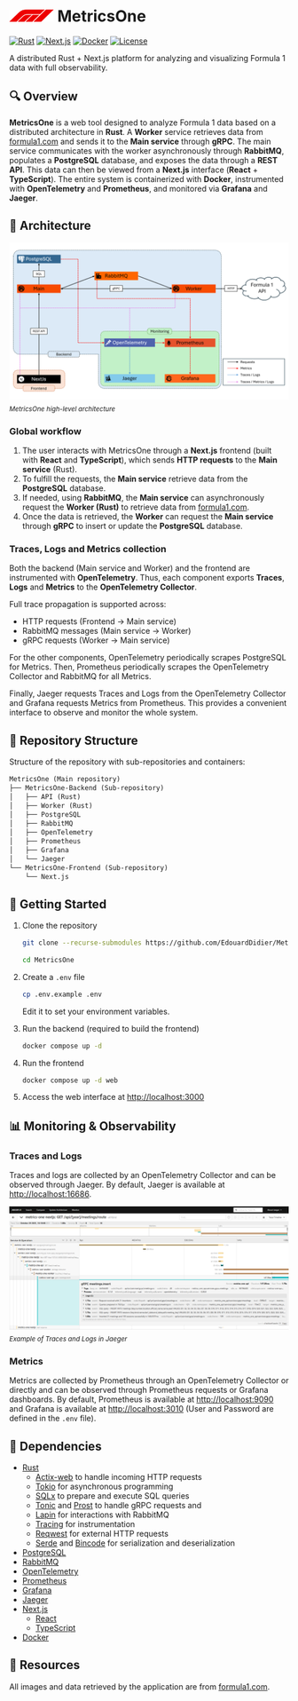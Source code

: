 # <picture><img src="docs/logo.png" width="80em"></picture> MetricsOne

[![Rust](https://img.shields.io/badge/Rust-1.80+-orange.svg)](https://rust-lang.org/)
[![Next.js](https://img.shields.io/badge/Frontend-Next.js-lightgrey.svg)](https://nextjs.org/)
[![Docker](https://img.shields.io/badge/Docker-ready-blue.svg)](https://www.docker.com/)
[![License](https://img.shields.io/badge/license-MIT-green.svg)](LICENSE)

A distributed Rust + Next.js platform for analyzing and visualizing Formula 1 data with full observability.

## 🔍 Overview

**MetricsOne** is a web tool designed to analyze Formula 1 data based on a distributed architecture in **Rust**. 
A **Worker** service retrieves data from [formula1.com](https://formula1.com/) and sends it to the **Main service** through **gRPC**. 
The main service communicates with the worker asynchronously through **RabbitMQ**, populates a **PostgreSQL** database, and exposes the data through a **REST API**.
This data can then be viewed from a **Next.js** interface (**React** + **TypeScript**). 
The entire system is containerized with **Docker**, instrumented with **OpenTelemetry** and **Prometheus**, and monitored via **Grafana** and **Jaeger**.

## 🧰 Architecture

![MetricsOne Architecture](docs/Architecture.png)
<sub>*MetricsOne high-level architecture*</sub>

### Global workflow 

1. The user interacts with MetricsOne through a **Next.js** frontend (built with **React** and **TypeScript**), which sends **HTTP requests** to the **Main service** (Rust).
2. To fulfill the requests, the **Main service** retrieve data from the **PostgreSQL** database.
3. If needed, using **RabbitMQ**, the **Main service** can asynchronously request the **Worker (Rust)** to retrieve data from [formula1.com](https://formula1.com/).
4. Once the data is retrieved, the **Worker** can request the **Main service** through **gRPC** to insert or update the **PostgreSQL** database.

### Traces, Logs and Metrics collection

Both the backend (Main service and Worker) and the frontend are instrumented with **OpenTelemetry**.
Thus, each component exports **Traces**, **Logs** and **Metrics** to the **OpenTelemetry Collector**.

Full trace propagation is supported across:
- HTTP requests (Frontend -> Main service)
- RabbitMQ messages (Main service -> Worker)
- gRPC requests (Worker -> Main service)

For the other components, OpenTelemetry periodically scrapes PostgreSQL for Metrics.
Then, Prometheus periodically scrapes the OpenTelemetry Collector and RabbitMQ for all Metrics.

Finally, Jaeger requests Traces and Logs from the OpenTelemetry Collector and Grafana requests Metrics from Prometheus.
This provides a convenient interface to observe and monitor the whole system.

## 🧱 Repository Structure

Structure of the repository with sub-repositories and containers:
```
MetricsOne (Main repository)
├── MetricsOne-Backend (Sub-repository)
│   ├── API (Rust)
│   ├── Worker (Rust)
│   ├── PostgreSQL
│   ├── RabbitMQ 
│   ├── OpenTelemetry 
│   ├── Prometheus
│   ├── Grafana
│   └── Jaeger
└── MetricsOne-Frontend (Sub-repository)
    └── Next.js
```

## 🚀 Getting Started

1. Clone the repository 
    ```bash
    git clone --recurse-submodules https://github.com/EdouardDidier/MetricsOne.git
    ```
    ```bash
    cd MetricsOne
    ```
2. Create a `.env` file 
    ```bash
    cp .env.example .env
    ```
   Edit it to set your environment variables. 

3. Run the backend (required to build the frontend) 
    ```bash
    docker compose up -d
    ```
4. Run the frontend 
    ```bash
    docker compose up -d web
    ```
5. Access the web interface at [http://localhost:3000](http://localhost:3000)

## 📊 Monitoring & Observability

### Traces and Logs

Traces and logs are collected by an OpenTelemetry Collector and can be observed through Jaeger. 
By default, Jaeger is available at [http://localhost:16686](http://localhost:16686).

![Jaeger Example](docs/ExampleJaeger.png)
<sub>*Example of Traces and Logs in Jaeger*</sub>

### Metrics

Metrics are collected by Prometheus through an OpenTelemetry Collector or directly and can be observed through Prometheus requests or Grafana dashboards.
By default, Prometheus is available at [http://localhost:9090](http://localhost:9090) and Grafana is available at [http://localhost:3010](http://localhost:3010) (User and Password are defined in the `.env` file).

## 🧩 Dependencies

- [Rust](https://www.rust-lang.org/)
    - [Actix-web](https://actix.rs/) to handle incoming HTTP requests
    - [Tokio](https://tokio.rs/) for asynchronous programming
    - [SQLx](https://github.com/launchbadge/sqlx) to prepare and execute SQL queries
    - [Tonic](https://github.com/hyperium/tonic) and [Prost](https://github.com/tokio-rs/prost) to handle gRPC requests and 
    - [Lapin](https://github.com/amqp-rs/lapin) for interactions with RabbitMQ
    - [Tracing](https://github.com/tokio-rs/tracing) for instrumentation
    - [Reqwest](https://github.com/seanmonstar/reqwest) for external HTTP requests
    - [Serde](https://serde.rs/) and [Bincode](https://sr.ht/~stygianentity/bincode/) for serialization and deserialization
- [PostgreSQL](https://www.postgresql.org/)
- [RabbitMQ](https://www.rabbitmq.com/)
- [OpenTelemetry](https://opentelemetry.io/)
- [Prometheus](https://prometheus.io/)
- [Grafana](https://grafana.com/)
- [Jaeger](https://www.jaegertracing.io/)
- [Next.js](https://nextjs.org/)
    - [React](https://react.dev/)
    - [TypeScript](https://www.typescriptlang.org/)
- [Docker](https://www.docker.com/)

## 📝 Resources

All images and data retrieved by the application are from [formula1.com](https://formula1.com/).
